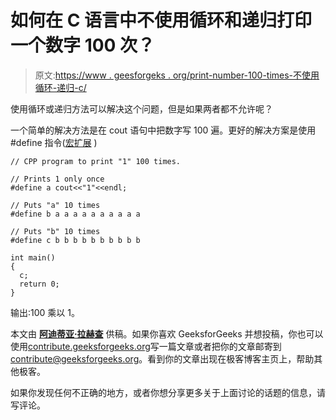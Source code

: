 # 如何在 C 语言中不使用循环和递归打印一个数字 100 次？

> 原文:[https://www . geesforgeks . org/print-number-100-times-不使用循环-递归-c/](https://www.geeksforgeeks.org/print-number-100-times-without-using-loop-recursion-c/)

使用循环或递归方法可以解决这个问题，但是如果两者都不允许呢？

一个简单的解决方法是在 cout 语句中把数字写 100 遍。更好的解决方案是使用#define 指令([宏扩展](https://www.geeksforgeeks.org/c-language-2-gq/macro-preprocessor-gq/) )

```
// CPP program to print "1" 100 times.

// Prints 1 only once
#define a cout<<"1"<<endl;

// Puts "a" 10 times
#define b a a a a a a a a a a

// Puts "b" 10 times
#define c b b b b b b b b b b

int main()
{
  c;
  return 0;
}
```

输出:100 乘以 1。

本文由 **[阿迪蒂亚·拉赫查](https://www.linkedin.com/in/aditya-rakhecha-34a597129/)** 供稿。如果你喜欢 GeeksforGeeks 并想投稿，你也可以使用[contribute.geeksforgeeks.org](http://www.contribute.geeksforgeeks.org)写一篇文章或者把你的文章邮寄到 contribute@geeksforgeeks.org。看到你的文章出现在极客博客主页上，帮助其他极客。

如果你发现任何不正确的地方，或者你想分享更多关于上面讨论的话题的信息，请写评论。